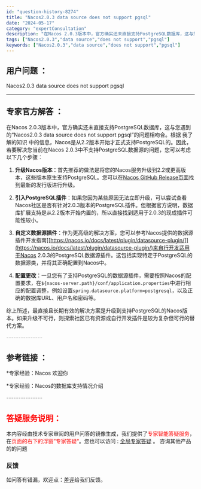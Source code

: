 ```yaml
---
id: "question-history-8274"
title: "Nacos2.0.3 data source does not support pgsql"
date: "2024-05-17"
category: "expertConsultation"
description: "在Nacos 2.0.3版本中，官方确实还未直接支持PostgreSQL数据库，这与您遇到的“Nacos2.0.3 data source does not support pgsql”的问题相吻合。根据 我了解的知识 中的信息，Nacos是从2.2版本开始才正式支持PostgreSQL的。因此，若"
tags: ["Nacos2.0.3","data source","does not support","pgsql"]
keywords: ["Nacos2.0.3","data source","does not support","pgsql"]
---
```


## 用户问题 ： 
 Nacos2.0.3 data source does not support pgsql  

---------------
## 专家官方解答 ：

在Nacos 2.0.3版本中，官方确实还未直接支持PostgreSQL数据库，这与您遇到的“Nacos2.0.3 data source does not support pgsql”的问题相吻合。根据 我了解的知识 中的信息，Nacos是从2.2版本开始才正式支持PostgreSQL的。因此，若要解决您当前在Nacos 2.0.3中不支持PostgreSQL数据源的问题，您可以考虑以下几个步骤：

1. **升级Nacos版本**：首先推荐的做法是将您的Nacos服务升级到2.2或更高版本，这些版本原生支持PostgreSQL。您可以在[Nacos GitHub Release页面](https://github.com/alibaba/nacos/releases)找到最新的发行版进行升级。

2. **引入PostgreSQL插件**：如果您因为某些原因无法立即升级，可以尝试查看Nacos社区是否有针对2.0.3版本的PostgreSQL插件。但根据官方说明，数据库扩展支持是从2.2版本开始内置的，所以直接找到适用于2.0.3的现成插件可能性较小。

3. **自定义数据源插件**：作为更高级的解决方案，您可以参考Nacos提供的数据源插件开发指南[[https://nacos.io/docs/latest/plugin/datasource-plugin/]](https://nacos.io/docs/latest/plugin/datasource-plugin/)来自行开发适用于Nacos 2.0.3的PostgreSQL数据源插件。这包括实现特定于PostgreSQL的数据源类，并将其正确配置到Nacos中。

4. **配置更改**：一旦您有了支持PostgreSQL的数据源插件，需要按照Nacos的配置要求，在`${nacos-server.path}/conf/application.properties`中进行相应的配置调整，例如设置`spring.datasource.platform=postgresql`，以及正确的数据库URL、用户名和密码等。

综上所述，最直接且长期有效的解决方案是升级到支持PostgreSQL的Nacos版本。如果升级不可行，则探索社区已有资源或自行开发插件是较为复杂但可行的替代方案。


<font color="#949494">---------------</font> 


## 参考链接 ：

*专家经验：Nacos 欢迎你 
 
 *专家经验：Nacos的数据库支持情况介绍 


 <font color="#949494">---------------</font> 
 


## <font color="#FF0000">答疑服务说明：</font> 

本内容经由技术专家审阅的用户问答的镜像生成，我们提供了<font color="#FF0000">专家智能答疑服务</font>，在<font color="#FF0000">页面的右下的浮窗”专家答疑“</font>。您也可以访问 : [全局专家答疑](https://answer.opensource.alibaba.com/docs/intro) 。 咨询其他产品的的问题

### 反馈
如问答有错漏，欢迎点：[差评](https://ai.nacos.io/user/feedbackByEnhancerGradePOJOID?enhancerGradePOJOId=13620)给我们反馈。
